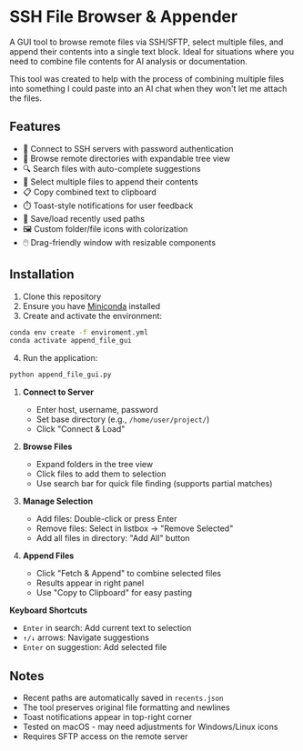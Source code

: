 # SSH File Browser & Appender

A GUI tool to browse remote files via SSH/SFTP, select multiple files, and append their contents into a single text block. Ideal for situations where you need to combine file contents for AI analysis or documentation.

This tool was created to help with the process of combining multiple files into something I could paste into an AI chat when they won't let me attach the files.

## Features

-   📁 Connect to SSH servers with password authentication
-   🌳 Browse remote directories with expandable tree view
-   🔍 Search files with auto-complete suggestions
-   📝 Select multiple files to append their contents
-   📋 Copy combined text to clipboard
-   ⏱️ Toast-style notifications for user feedback
-   📌 Save/load recently used paths
-   🖼️ Custom folder/file icons with colorization
-   🖱️ Drag-friendly window with resizable components

## Installation

1. Clone this repository
2. Ensure you have [Miniconda](https://docs.conda.io/en/latest/miniconda.html) installed
3. Create and activate the environment:

```bash
conda env create -f enviroment.yml
conda activate append_file_gui
```

4. Run the application:

```bash
python append_file_gui.py
```

1. **Connect to Server**

    - Enter host, username, password
    - Set base directory (e.g., `/home/user/project/`)
    - Click "Connect & Load"

2. **Browse Files**

    - Expand folders in the tree view
    - Click files to add them to selection
    - Use search bar for quick file finding (supports partial matches)

3. **Manage Selection**

    - Add files: Double-click or press Enter
    - Remove files: Select in listbox → "Remove Selected"
    - Add all files in directory: "Add All" button

4. **Append Files**
    - Click "Fetch & Append" to combine selected files
    - Results appear in right panel
    - Use "Copy to Clipboard" for easy pasting

**Keyboard Shortcuts**

-   `Enter` in search: Add current text to selection
-   `↑/↓` arrows: Navigate suggestions
-   `Enter` on suggestion: Add selected file

## Notes

-   Recent paths are automatically saved in `recents.json`
-   The tool preserves original file formatting and newlines
-   Toast notifications appear in top-right corner
-   Tested on macOS - may need adjustments for Windows/Linux icons
-   Requires SFTP access on the remote server
